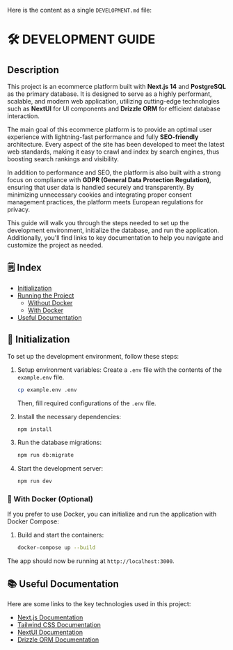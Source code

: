 Here is the content as a single `DEVELOPMENT.md` file:

# 🛠️ DEVELOPMENT GUIDE

## Description

This project is an ecommerce platform built with **Next.js 14** and **PostgreSQL** as the primary database. It is designed to serve as a highly performant, scalable, and modern web application, utilizing cutting-edge technologies such as **NextUI** for UI components and **Drizzle ORM** for efficient database interaction.

The main goal of this ecommerce platform is to provide an optimal user experience with lightning-fast performance and fully **SEO-friendly** architecture. Every aspect of the site has been developed to meet the latest web standards, making it easy to crawl and index by search engines, thus boosting search rankings and visibility.

In addition to performance and SEO, the platform is also built with a strong focus on compliance with **GDPR (General Data Protection Regulation)**, ensuring that user data is handled securely and transparently. By minimizing unnecessary cookies and integrating proper consent management practices, the platform meets European regulations for privacy.

This guide will walk you through the steps needed to set up the development environment, initialize the database, and run the application. Additionally, you'll find links to key documentation to help you navigate and customize the project as needed.

## 🗒️ Index

- [Initialization](#initialization)
- [Running the Project](#running-the-project)
  - [Without Docker](#without-docker)
  - [With Docker](#with-docker-optional)
- [Useful Documentation](#useful-documentation)

## 🔨 Initialization

To set up the development environment, follow these steps:

1. Setup environment variables:
   Create a `.env` file with the contents of the `example.env` file.

   ```bash
   cp example.env .env
   ```

   Then, fill required configurations of the `.env` file.

2. Install the necessary dependencies:

   ```bash
   npm install
   ```

3. Run the database migrations:

   ```bash
   npm run db:migrate
   ```

4. Start the development server:
   ```bash
   npm run dev
   ```

### 🐳 With Docker (Optional)

If you prefer to use Docker, you can initialize and run the application with Docker Compose:

1. Build and start the containers:

   ```bash
   docker-compose up --build
   ```

The app should now be running at `http://localhost:3000`.

## 📚 Useful Documentation

Here are some links to the key technologies used in this project:

- [Next.js Documentation](https://nextjs.org/docs)
- [Tailwind CSS Documentation](https://tailwindcss.com/docs)
- [NextUI Documentation](https://nextui.org/docs)
- [Drizzle ORM Documentation](https://orm.drizzle.team)
